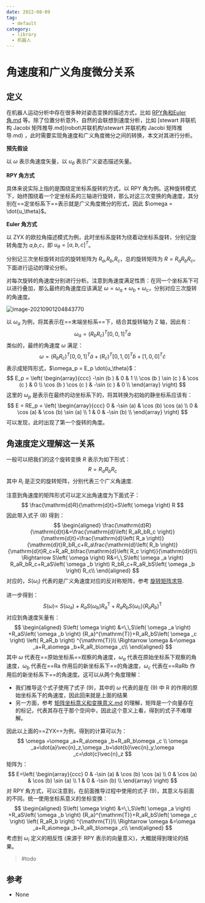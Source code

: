 ```yaml
---
date: 2022-08-09
tag:
  - default
category:
  - library
  - 机器人
---
```



# 角速度和广义角度微分关系


## 定义

在机器人运动分析中存在很多种对姿态变换的描述方式，比如 [RPY角和Euler角.md](robot\.\RPY角和Euler角.md) 等。除了位置分析意外，自然的会联想到速度分析，比如 [stewart 并联机构 Jacobi 矩阵推导.md](robot\并联机构\stewart 并联机构 Jacobi 矩阵推导.md) ，此时需要实现角速度和广义角度微分之间的转换，本文对其进行分析。

**预先假设**

以 $\omega$ 表示角速度矢量，以 $u_\theta$ 表示广义姿态描述矢量。

**RPY 角方式**

具体来说实际上指的是围绕定坐标系旋转的方式，以 RPY 角为例。这种旋转模式下，始终围绕着一个定坐标系的三轴进行旋转，那么对这三次变换的角速度，其分别在==定坐标系下==表示就是广义角度微分的形式，因此 $\omega = \dot{u_\theta}$。

**Euler 角方式**

以 ZYX 的欧拉角描述模式为例，此时坐标系旋转为绕着动坐标系旋转，分别记旋转角度为 $a$,$b$,$c$，即 $u_\theta=[a,b,c]^T$。

分别记三次坐标旋转对应的旋转矩阵为 $R_a$,$R_b$,$R_c$，总的旋转矩阵为 $R=R_aR_bR_c$。下面进行运动的理论分析。

对每次旋转的角速度分别进行分析。注意到角速度满足性质：在同一个坐标系下可以进行叠加，那么最终的角速度应该满足 $\omega = \omega_a + \omega_b + \omega_c$，分别对应三次旋转的角速度。

![image-20210901204843770](assets/image-20210901204843770.png)

以 $\omega_a$ 为例，将其表示在==末端坐标系==下，结合其旋转轴为 Z 轴，因此有：
$$
\omega_a = (R_bR_c)^T[0,0,1]^T \dot{a}
$$
类似的，最终的角速度 $\omega$ 满足：
$$
\omega =(R_bR_c)^T[0,0,1]^T \dot{a}+(R_c)^T[0,1,0]^T \dot{b}+[1,0,0]^T \dot{c}
$$
表示成矩阵形式，$\omega_p = E_p \dot{u_\theta}$：
$$
E_p = \left(
\begin{array}{ccc}
 -\sin (b ) & 0 & 1 \\
 \cos (b ) \sin (c ) & \cos (c ) & 0 \\
 \cos (b ) \cos (c ) & -\sin (c ) & 0 \\
\end{array}
\right)
$$
这里的 $\omega_p$ 是表示在最终的动坐标系下的，将其转换为初始的静坐标系应该有：
$$
E = RE_p = \left(
\begin{array}{ccc}
 0 & -\sin (a) & \cos (b) \cos (a) \\
 0 & \cos (a) & \cos (b) \sin (a) \\
 1 & 0 & -\sin (b) \\
\end{array}
\right)
$$
可以发现，此时出现了第一个旋转的角度。



## 角速度定义理解这一关系

一般可以把我们的这个旋转变换 $R$ 表示为如下形式：
$$
R=R_aR_bR_c
$$
其中 $R_i$ 是正交的旋转矩阵，分别代表三个广义角速度.

注意到角速度的矩阵形式可以定义出角速度为下面式子：
$$
\frac{\mathrm{d}R}{\mathrm{d}t}=S\left( \omega \right) R
$$
因此带入式子 (8) 得到：
$$
\begin{aligned}
	\frac{\mathrm{d}R}{\mathrm{d}t}&=\frac{\mathrm{d}\left( R_aR_bR_c \right)}{\mathrm{d}t}=\frac{\mathrm{d}\left( R_a \right)}{\mathrm{d}t}R_bR_c+R_a\frac{\mathrm{d}\left( R_b \right)}{\mathrm{d}t}R_c+R_aR_b\frac{\mathrm{d}\left( R_c \right)}{\mathrm{d}t}\\
	\Rightarrow S\left( \omega \right) R&=\,\,S\left( \omega _a \right) R_aR_bR_c+R_aS\left( \omega _b \right) R_bR_c+R_aR_bS\left( \omega _b \right) R_c\\
\end{aligned}
$$
对应的，$S(\omega_i)$ 代表的是广义角速度对应的反对称矩阵，参考 [旋转矩阵求导](旋转矩阵求导.md).

进一步得到：
$$
S\left( \omega \right) =\,\,S\left( \omega _a \right) +R_aS\left( \omega _b \right) {R_a}^{\mathrm{T}}+R_aR_bS\left( \omega _c \right) \left( R_aR_b \right) ^{\mathrm{T}}
$$
对应到角速度矢量有：
$$
\begin{aligned}
	S\left( \omega \right) &=\,\,S\left( \omega _a \right) +R_aS\left( \omega _b \right) {R_a}^{\mathrm{T}}+R_aR_bS\left( \omega _c \right) \left( R_aR_b \right) ^{\mathrm{T}}\\
	\Rightarrow \omega &=\omega _a+R_a\omega _b+R_aR_b\omega _c\\
\end{aligned}
$$
其中 $\omega$ 代表在==原始坐标系==观察的角速度，$\omega_a$ 代表在原始坐标系下观察的角速度，$\omega_b$ 代表在==Ra 作用后的新坐标系下==的角速度，$\omega_c$ 代表在==RaRb 作用后的新坐标系下==的角速度。这可以从两个角度理解：

- 我们推导这个式子使用了式子 (9)，其中的 $\omega$ 代表的是在 (9) 中 R 的作用的原始坐标系下的角速度，因此回来就是上面的结果
- 另一方面，参考 [矩阵坐标意义和变换意义.md](math\线性代数\矩阵直观理解\矩阵坐标意义和变换意义.md) 的理解，矩阵是一个向量存在的标记，代表其存在于那个空间中，因此这个意义上看，得到的式子不难理解。

因此以上面的==ZYX==为例，得到的计算可以为：
$$
\omega =\omega _a+R_a\omega _b+R_aR_b\omega _c
\\
\omega _a=\dot{a}\vec{n}_z,\omega _b=\dot{b}\vec{n}_y,\omega _c=\dot{c}\vec{n}_z
$$
矩阵为：
$$
E=\left(
\begin{array}{ccc}
 0 & -\sin (a) & \cos (b) \cos (a) \\
 0 & \cos (a) & \cos (b) \sin (a) \\
 1 & 0 & -\sin (b) \\
\end{array}
\right)
$$
对 RPY 角方式，可以注意到，在前面推导过程中使用的式子 (9)，其意义与前面的不同。统一使用坐标系意义的坐标变换：
$$
\begin{aligned}
	S\left( \omega \right) &=\,\,S\left( \omega _a \right) +R_aS\left( \omega _b \right) {R_a}^{\mathrm{T}}+R_aR_bS\left( \omega _c \right) \left( R_aR_b \right) ^{\mathrm{T}}\\
	\Rightarrow \omega &=\omega _a+R_a\omega _b+R_aR_b\omega _c\\
\end{aligned}
$$
考虑到 $\omega_i$ 定义的相反性 (来源于 RPY 表示的向量意义)，大概就得到理论的结果。

> #todo



## 参考

- None
